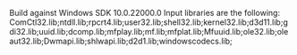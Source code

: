Build against Windows SDK 10.0.22000.0
Input libraries are the following:
ComCtl32.lib;ntdll.lib;rpcrt4.lib;user32.lib;shell32.lib;kernel32.lib;d3d11.lib;gdi32.lib;uuid.lib;dcomp.lib;mfplay.lib;mf.lib;mfplat.lib;Mfuuid.lib;ole32.lib;oleaut32.lib;Dwmapi.lib;shlwapi.lib;d2d1.lib;windowscodecs.lib;